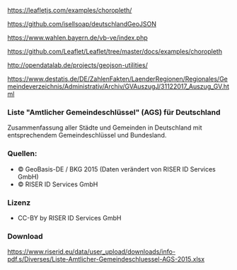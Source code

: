 
https://leafletjs.com/examples/choropleth/

https://github.com/isellsoap/deutschlandGeoJSON

https://www.wahlen.bayern.de/vb-ve/index.php

https://github.com/Leaflet/Leaflet/tree/master/docs/examples/choropleth

http://opendatalab.de/projects/geojson-utilities/

https://www.destatis.de/DE/ZahlenFakten/LaenderRegionen/Regionales/Gemeindeverzeichnis/Administrativ/Archiv/GVAuszugJ/31122017_Auszug_GV.html

### Liste "Amtlicher Gemeindeschlüssel" (AGS) für Deutschland

Zusammenfassung aller Städte und Gemeinden in Deutschland mit entsprechendem Gemeindeschlüssel und Bundesland.

### Quellen:
* © GeoBasis-DE / BKG 2015 (Daten verändert von RISER ID Services GmbH)
* © RISER ID Services GmbH

### Lizenz
* CC-BY by RISER ID Services GmbH

### Download
https://www.riserid.eu/data/user_upload/downloads/info-pdf.s/Diverses/Liste-Amtlicher-Gemeindeschluessel-AGS-2015.xlsx